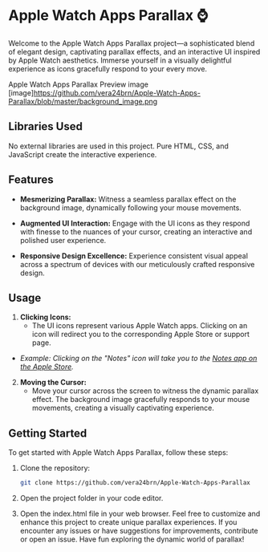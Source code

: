 # Apple Watch Apps Parallax ⌚

Welcome to the Apple Watch Apps Parallax project—a sophisticated blend of elegant design, captivating parallax effects, and an interactive UI inspired by Apple Watch aesthetics. Immerse yourself in a visually delightful experience as icons gracefully respond to your every move.

Apple Watch Apps Parallax Preview image [image]https://github.com/vera24brn/Apple-Watch-Apps-Parallax/blob/master/background_image.png


## Libraries Used
No external libraries are used in this project. Pure HTML, CSS, and JavaScript create the interactive experience.


## Features

- **Mesmerizing Parallax:** Witness a seamless parallax effect on the background image, dynamically following your mouse movements.

- **Augmented UI Interaction:** Engage with the UI icons as they respond with finesse to the nuances of your cursor, creating an interactive and polished user experience.

- **Responsive Design Excellence:** Experience consistent visual appeal across a spectrum of devices with our meticulously crafted responsive design.


## Usage
1. **Clicking Icons:**
   - The UI icons represent various Apple Watch apps. Clicking on an icon will redirect you to the corresponding Apple Store or support page.
    
 - *Example: Clicking on the "Notes" icon will take you to the [Notes app on the Apple Store](https://apps.apple.com/us/app/notes/id1110145109).*

2. **Moving the Cursor:**
   - Move your cursor across the screen to witness the dynamic parallax effect. The background image gracefully responds to your mouse movements, creating a visually captivating experience.


## Getting Started
To get started with Apple Watch Apps Parallax, follow these steps:

1. Clone the repository:

   ```bash
   git clone https://github.com/vera24brn/Apple-Watch-Apps-Parallax
2. Open the project folder in your code editor.
3. Open the index.html file in your web browser.
Feel free to customize and enhance this project to create unique parallax experiences. If you encounter any issues or have suggestions for improvements, contribute or open an issue. Have fun exploring the dynamic world of parallax!

